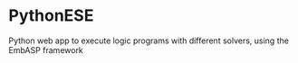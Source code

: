 # PythonESE
Python web app to execute logic programs with different solvers, using the EmbASP framework
